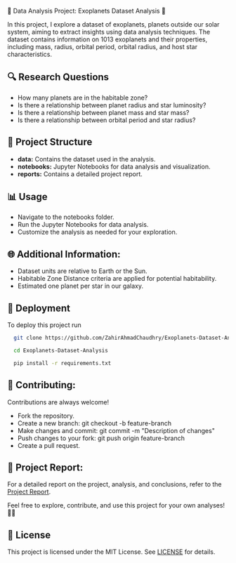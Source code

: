 
🚀 Data Analysis Project: Exoplanets Dataset Analysis 🌌

In this project, I explore a dataset of exoplanets, planets outside our solar system, aiming to extract insights using data analysis techniques. The dataset contains information on 1013 exoplanets and their properties, including mass, radius, orbital period, orbital radius, and host star characteristics.


## 🔍 Research Questions

- How many planets are in the habitable zone?
- Is there a relationship between planet radius and star luminosity?
- Is there a relationship between planet mass and star mass?
- Is there a relationship between orbital period and star radius?

## 📁 Project Structure

- **data:** Contains the dataset used in the analysis.
- **notebooks:** Jupyter Notebooks for data analysis and visualization.
- **reports:** Contains a detailed project report.

## 📊 Usage
- Navigate to the notebooks folder.
- Run the Jupyter Notebooks for data analysis.
- Customize the analysis as needed for your exploration.

## 🌐 Additional Information:

- Dataset units are relative to Earth or the Sun.
- Habitable Zone Distance criteria are applied for potential habitability.
- Estimated one planet per star in our galaxy.
## 🔧 Deployment

To deploy this project run

```bash
  git clone https://github.com/ZahirAhmadChaudhry/Exoplanets-Dataset-Analysis.git
```

```bash
  cd Exoplanets-Dataset-Analysis
```

```bash
  pip install -r requirements.txt
```
## 🤝 Contributing:

Contributions are always welcome!

- Fork the repository.
- Create a new branch: git checkout -b feature-branch
- Make changes and commit: git commit -m "Description of changes"
- Push changes to your fork: git push origin feature-branch
- Create a pull request.


## 📰 Project Report:
For a detailed report on the project, analysis, and conclusions, refer to the [Project Report](https://linktodocumentation).

Feel free to explore, contribute, and use this project for your own analyses! 🚀✨
## 📄 License
This project is licensed under the MIT License. See
[LICENSE](https://github.com/ZahirAhmadChaudhry/Exoplanets-Dataset-Analysis?tab=MIT-1-ov-file)
for details.